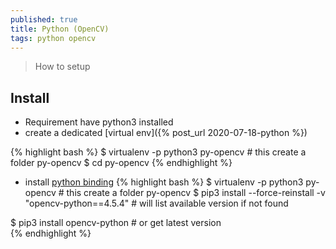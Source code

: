 ```yaml
---
published: true
title: Python (OpenCV)
tags: python opencv
---
```

> How to setup

## Install

- Requirement have python3 installed
- create a dedicated [virtual env]({% post_url 2020-07-18-python %})

{% highlight bash %}
$ virtualenv -p python3 py-opencv # this create a folder py-opencv
$ cd py-opencv
{% endhighlight %}

- install [python binding](https://www.geeksforgeeks.org/how-to-install-opencv-for-python-in-linux/)
{% highlight bash %}
$ virtualenv -p python3 py-opencv # this create a folder py-opencv
$ pip3 install --force-reinstall -v "opencv-python==4.5.4"	# will list available version if not found

$ pip3 install opencv-python	  # or get latest version	
{% endhighlight %}
